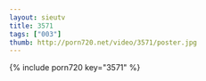 ```yaml
--- 
layout: sieutv
title: 3571
tags: ["003"]
thumb: http://porn720.net/video/3571/poster.jpg
---
```

{% include porn720 key="3571" %} 
